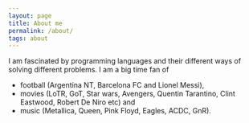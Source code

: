 ```yaml
---
layout: page
title: About me
permalink: /about/
tags: about
---
```


I am fascinated by programming languages and their different ways of solving different problems. I am a big time fan of

* football (Argentina NT, Barcelona FC and Lionel Messi), 
* movies (LoTR, GoT, Star wars, Avengers, Quentin Tarantino, Clint Eastwood, Robert De Niro etc) and 
* music (Metallica, Queen, Pink Floyd, Eagles, ACDC, GnR). 


<!-- This blog is using Jekyll theme, created by [John Otander](http://johnotander.com)
([@4lpine](https://twitter.com/4lpine)).  
Theme is using ([MIT](http://opensource.org/licenses/MIT)) license and it is available at [Github repository](https://github.com/johnotander/pixyll). -->

<!-- All contents posted at this site is available under [MIT license](/LICENSE) -->
